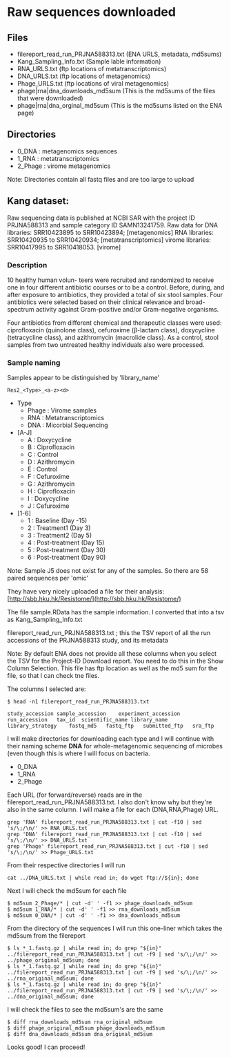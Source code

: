 # Raw sequences downloaded

## Files

 * filereport_read_run_PRJNA588313.txt (ENA URLS, metadata, md5sums)
 * Kang_Sampling_Info.txt (Sample lable information)
 * RNA_URLS.txt (ftp locations of metatranscriptomics)
 * DNA_URLS.txt (ftp locations of metagenomics)
 * Phage_URLS.txt (ftp locations of viral metagenomics)
 * phage|rna|dna_downloads_md5sum (This is the md5sums of the files that were downloaded)
 * phage|rna|dna_orginal_md5sum (This is the md5sums listed on the ENA page)

## Directories

 * 0_DNA : metagenomics sequences
 * 1_RNA : metatranscriptomics
 * 2_Phage : virome metagenomics

Note: Directories contain all fastq files and are too large to upload
## Kang dataset:

Raw sequencing data is published at NCBI SAR with the project ID PRJNA588313 and sample category ID SAMN13241759.
Raw data for DNA libraries: SRR10423895 to SRR10423894; [metagenomics]
RNA libraries: SRR10420935 to SRR10420934; [metatranscriptomics]
virome libraries: SRR10417995 to SRR10418053. [virome]

### Description

10 healthy human volun- teers were recruited and randomized to receive one in four different antibiotic courses or to be a control. Before, during, and after 
exposure to antibiotics, they provided a total of six stool samples. Four antibiotics were selected based on their clinical relevance and broad-spectrum activity against 
Gram-positive and/or Gram-negative organisms.

Four antibiotics from different chemical and therapeutic classes were used: ciprofloxacin (quinolone class), cefuroxime (β-lactam class), doxycycline (tetracycline class), 
and azithromycin (macrolide class). As a control, stool samples from two untreated healthy individuals also were processed.

### Sample naming

Samples appear to be distinguished by 'library_name'

`Res2_<Type>_<a-z><d>`

* Type
  * Phage : Virome samples
  * RNA : Metatranscriptomics
  * DNA : Micorbial Sequencing
* [A-J]
  * A : Doxycycline
  * B : Ciprofloxacin
  * C : Control
  * D : Azithromycin
  * E : Control
  * F : Cefuroxime
  * G : Azithromycin
  * H : Ciprofloxacin
  * I : Doxycycline
  * J : Cefuroxime
* [1-6]
  * 1 : Baseline (Day -15)
  * 2 : Treatment1 (Day 3)
  * 3 : Treatment2 (Day 5)
  * 4 : Post-treatment (Day 15)
  * 5 : Post-treatment (Day 30)
  * 6 : Post-treatment (Day 90)

Note: Sample J5 does not exist for any of the samples. So there are 58 paired sequences per 'omic'

They have very nicely uploaded a file for their analysis:
[http://sbb.hku.hk/Resistome/](http://sbb.hku.hk/Resistome/)

The file sample.RData has the sample information.
I converted that into a tsv as Kang_Sampling_Info.txt

filereport_read_run_PRJNA588313.txt ; this the TSV report of all the run accessions of the PRJNA588313 study, and its metadata

Note: By default ENA does not provide all these columns when you select the TSV for the Project-ID Download report. You need to do this in the Show Column Selection.
This file has ftp location as well as the md5 sum for the file, so that I can check tne files.

The columns I selected are:

```shell
$ head -n1 filereport_read_run_PRJNA588313.txt 
```
```shell
study_accession	sample_accession	experiment_accession	run_accession	tax_id	scientific_name	library_name	library_strategy	fastq_md5	fastq_ftp	submitted_ftp	sra_ftp
```

I will make directories for downloading each type and I will continue with their naming scheme **DNA** for whole-metagenomic sequencing of microbes (even though this is where I will focus on 
bacteria.

 * 0_DNA
 * 1_RNA
 * 2_Phage

Each URL (for forward/reverse) reads are in the filereport_read_run_PRJNA588313.txt. I also don't know why but they're also in the same column. I will make a file for each (DNA,RNA,Phage) URL.

```shell
grep 'RNA' filereport_read_run_PRJNA588313.txt | cut -f10 | sed 's/\;/\n/' >> RNA_URLS.txt
grep 'DNA' filereport_read_run_PRJNA588313.txt | cut -f10 | sed 's/\;/\n/' >> DNA_URLS.txt
grep 'Phage' filereport_read_run_PRJNA588313.txt | cut -f10 | sed 's/\;/\n/' >> Phage_URLS.txt
```
From their respective directories I will run 

```shell
cat ../DNA_URLS.txt | while read in; do wget ftp://${in}; done
```

Next I will check the md5sum for each file 

```shell
$ md5sum 2_Phage/* | cut -d' ' -f1 >> phage_downloads_md5sum
$ md5sum 1_RNA/* | cut -d' ' -f1 >> rna_downloads_md5sum
$ md5sum 0_DNA/* | cut -d' ' -f1 >> dna_downloads_md5sum
```
From the directory of the sequences I will run this one-liner which takes the md5sum from the filereport
```shell
$ ls *_1.fastq.gz | while read in; do grep "${in}" ../filereport_read_run_PRJNA588313.txt | cut -f9 | sed 's/\;/\n/' >> ../phage_original_md5sum; done
$ ls *_1.fastq.gz | while read in; do grep "${in}" ../filereport_read_run_PRJNA588313.txt | cut -f9 | sed 's/\;/\n/' >> ../rna_original_md5sum; done
$ ls *_1.fastq.gz | while read in; do grep "${in}" ../filereport_read_run_PRJNA588313.txt | cut -f9 | sed 's/\;/\n/' >> ../dna_original_md5sum; done
```
I will check the files to see the md5sum's are the same

```shell
$ diff rna_downloads_md5sum rna_original_md5sum
$ diff phage_original_md5sum phage_downloads_md5sum
$ diff dna_downloads_md5sum dna_original_md5sum
```
Looks good! I can proceed!

